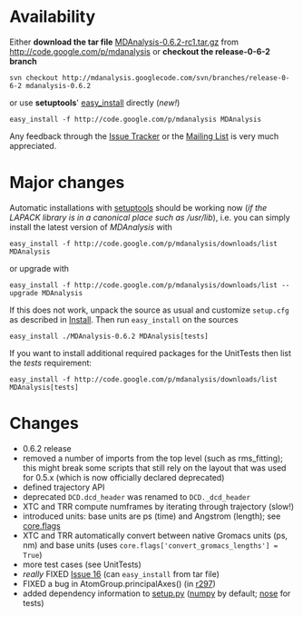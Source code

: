 # Availability #

Either **download the tar file** [MDAnalysis-0.6.2-rc1.tar.gz](http://code.google.com/p/mdanalysis/downloads/detail?name=MDAnalysis-0.6.2-rc1.tar.gz) from http://code.google.com/p/mdanalysis or **checkout the release-0-6-2 branch**
```
svn checkout http://mdanalysis.googlecode.com/svn/branches/release-0-6-2 mdanalysis-0.6.2
```
or use **setuptools**' [easy\_install](http://peak.telecommunity.com/DevCenter/EasyInstall) directly (_new!_)
```
easy_install -f http://code.google.com/p/mdanalysis MDAnalysis
```

Any feedback through the [Issue Tracker](https://github.com/MDAnalysis/mdanalysis/issues) or the [Mailing List](http://groups.google.com/group/mdnalysis-discussion) is very much appreciated.


# Major changes #

Automatic installations with [setuptools](http://trac.edgewall.org/wiki/setuptools) should be working now (_if the LAPACK library is in a canonical place such as /usr/lib_), i.e. you can simply install the latest version of _MDAnalysis_ with
```
easy_install -f http://code.google.com/p/mdanalysis/downloads/list MDAnalysis
```
or upgrade with
```
easy_install -f http://code.google.com/p/mdanalysis/downloads/list --upgrade MDAnalysis
```
If this does not work, unpack the source as usual and customize `setup.cfg` as described in [Install](Install). Then run `easy_install` on the sources
```
easy_install ./MDAnalysis-0.6.2 MDAnalysis[tests]
```

If you want to install additional required packages for the UnitTests then list the _tests_ requirement:
```
easy_install -f http://code.google.com/p/mdanalysis/downloads/list MDAnalysis[tests]
```

# Changes #

  * 0.6.2 release
  * removed a number of imports from the top level (such as rms\_fitting); this might break some scripts that still rely on the layout that was used for 0.5.x (which is now officially declared deprecated)
  * defined trajectory API
  * deprecated `DCD.dcd_header` was renamed to `DCD._dcd_header`
  * XTC and TRR compute numframes by iterating through trajectory (slow!)
  * introduced units: base units are ps (time) and Angstrom (length); see [core.flags](https://github.com/MDAnalysis/mdanalysis/branches/release-0-6-2/MDAnalysis/core/__init__.py#199)
  * XTC and TRR automatically convert between native Gromacs units (ps, nm) and base units (uses `core.flags['convert_gromacs_lengths'] = True`)
  * more test cases (see UnitTests)
  * _really_ FIXED [Issue 16](http://issues.mdanalysis.org/16) (can `easy_install` from tar file)
  * FIXED a bug in AtomGroup.principalAxes() (in [r297](https://code.google.com/p/mdanalysis/source/detail?r=297))
  * added dependency information to [setup.py](https://github.com/MDAnalysis/mdanalysis/branches/release-0-6-2/setup.py) ([numpy](http://numpy.scipy.org) by default; [nose](http://somethingaboutorange.com/mrl/projects/nose) for tests)
